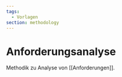 ```yaml
---
tags:
  - Vorlagen
section: methodology
---
```

# Anforderungsanalyse

Methodik zu Analyse von [[Anforderungen]].